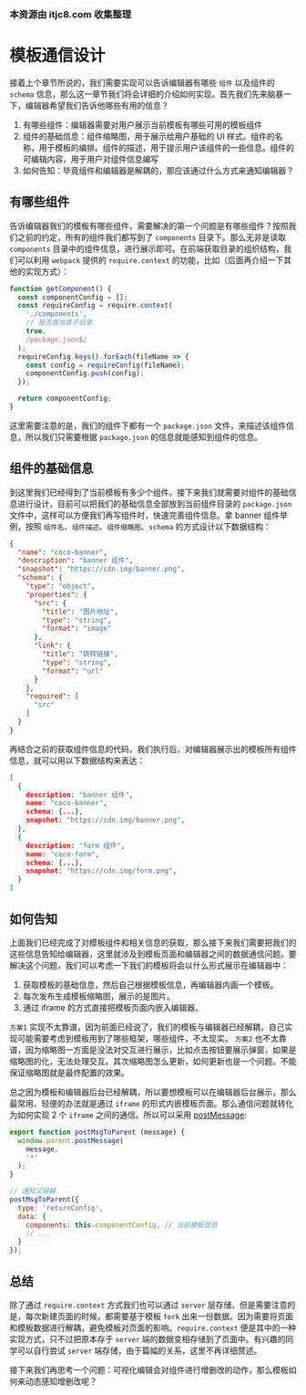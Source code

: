 ### 本资源由 itjc8.com 收集整理
# 模板通信设计
接着上个章节所说的，我们需要实现可以告诉编辑器有哪些 `组件` 以及组件的 `schema` 信息，那么这一章节我们将会详细的介绍如何实现。首先我们先来脑暴一下，编辑器希望我们告诉他哪些有用的信息？

1. 有哪些组件：编辑器需要对用户展示当前模板有哪些可用的模板组件
2. 组件的基础信息：组件缩略图，用于展示给用户基础的 UI 样式。组件的名称，用于模板的编排。组件的描述，用于提示用户该组件的一些信息。组件的可编辑内容，用于用户对组件信息编写
3. 如何告知：毕竟组件和编辑器是解耦的，那应该通过什么方式来通知编辑器？

## 有哪些组件
告诉编辑器我们的模板有哪些组件，需要解决的第一个问题是有哪些组件？按照我们之前的约定，所有的组件我们都写到了 `components` 目录下。那么无非是读取 `components` 目录中的组件信息，进行展示即可。在前端获取目录的组织结构，我们可以利用 `webpack` 提供的 `require.context` 的功能，比如（后面再介绍一下其他的实现方式）：
```js
function getComponent() {
  const componentConfig = [];
  const requireConfig = require.context(
    './components',
    // 是否查询其子目录
    true,
    /package.json$/
  );
  requireConfig.keys().forEach(fileName => {
    const config = requireConfig(fileName);
    componentConfig.push(config);
  });

  return componentConfig;
}
```
这里需要注意的是，我们的组件下都有一个 `package.json` 文件，来描述该组件信息，所以我们只需要根据 `package.json` 的信息就能感知到组件的信息。

## 组件的基础信息

到这里我们已经得到了当前模板有多少个组件。接下来我们就需要对组件的基础信息进行设计，目前可以把我们的基础信息全部放到当前组件目录的 `package.json` 文件中，这样可以方便我们再写组件时，快速完善组件信息。拿 banner 组件举例，按照 `组件名`、`组件描述`、`组件缩略图`、`schema` 的方式设计以下数据结构：

```json
{
  "name": "coco-banner",
  "description": "banner 组件",
  "snapshot": "https://cdn.img/banner.png",
  "schema": {
    "type": "object",
    "properties": {
      "src": {
        "title": "图片地址",
        "type": "string",
        "format": "image"
      },
      "link": {
        "title": "跳转链接",
        "type": "string",
        "format": "url"
      }
    },
    "required": [
      "src"
    ]
  }
}
```
再结合之前的获取组件信息的代码，我们执行后，对编辑器展示出的模板所有组件信息，就可以用以下数据结构来表达：
```json
[
  {
    description: "banner 组件",
    name: "coco-banner",
    schema: {...},
    snapshot: "https://cdn.img/banner.png",
  },
  {
    description: "form 组件",
    name: "coco-form",
    schema: {...},
    snapshot: "https://cdn.img/form.png",
  }
]
```
## 如何告知
上面我们已经完成了对模板组件和相关信息的获取，那么接下来我们需要把我们的这些信息告知给编辑器，这里就涉及到模板页面和编辑器之间的数据通信问题。要解决这个问题，我们可以考虑一下我们的模板将会以什么形式展示在编辑器中：

1. 获取模板的基础信息，然后自己根据模板信息，再编辑器内画一个模板。
2. 每次发布生成模板缩略图，展示的是图片。
2. 通过 iframe 的方式直接把模板页面内嵌入编辑器。

`方案1` 实现不太靠谱，因为前面已经说了，我们的模板与编辑器已经解耦，自己实现可能需要考虑到模板用到了哪些框架，哪些组件，不太现实。
`方案2` 也不太靠谱，因为缩略图一方面是没法对交互进行展示，比如点击按钮要展示弹窗，如果是缩略图的化，无法处理交互。其次缩略图怎么更新，如何更新也是一个问题。不能保证缩略图就是最终配置的效果。

总之因为模板和编辑器后台已经解耦，所以要想模板可以在编辑器后台展示，那么最常用、轻便的办法就是通过 `iframe` 的形式内嵌模板页面。那么通信问题就转化为如何实现 2 个 `iframe` 之间的通信。所以可以采用 [postMessage](https://developer.mozilla.org/zh-CN/docs/Web/API/Window/postMessage):
```js
export function postMsgToParent (message) {
  window.parent.postMessage(
    message,
    '*'
  );
}

// 通知父容器
postMsgToParent({
  type: 'returnConfig',
  data: {
    components: this.componentConfig, // 当前模板信息
    // ...
  }
});
```

## 总结
除了通过 `require.context` 方式我们也可以通过 `server` 层存储，但是需要注意的是，每次新建页面的时候，都需要基于模板 `fork` 出来一份数据。因为需要将页面和模板数据进行解耦，避免模板对页面的影响。`require.context` 便是其中的一种实现方式，只不过把原本存于 `server` 端的数据变相存储到了页面中。有兴趣的同学可以自行尝试 `server` 端存储，由于篇幅的关系，这里不再详细赘述。

接下来我们再思考一个问题：可视化编辑会对组件进行增删改的动作，那么模板如何来动态感知增删改呢？
